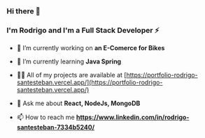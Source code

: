 ### Hi there 👋

### I'm Rodrigo and I'm a Full Stack Developer ⚡


- 🔭 I’m currently working on **an E-Comerce for Bikes**

- 🌱 I’m currently learning **Java Spring**

- 👨‍💻 All of my projects are available at [https://portfolio-rodrigo-santesteban.vercel.app/](https://portfolio-rodrigo-santesteban.vercel.app/)

- 💬 Ask me about **React, NodeJs, MongoDB**

- 📫 How to reach me **https://www.linkedin.com/in/rodrigo-santesteban-7334b5240/**

